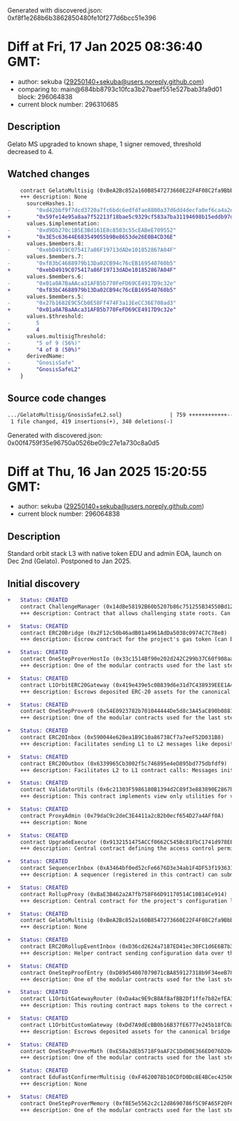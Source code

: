 Generated with discovered.json: 0xf8f1e268b6b3862850480fe10f277d6bcc51e396

# Diff at Fri, 17 Jan 2025 08:36:40 GMT:

- author: sekuba (<29250140+sekuba@users.noreply.github.com>)
- comparing to: main@684bb8793c10fca3b27baef551e527bab3fa9d01 block: 296064838
- current block number: 296310685

## Description

Gelato MS upgraded to known shape, 1 signer removed, threshold decreased to 4.

## Watched changes

```diff
    contract GelatoMultisig (0xBeA2Bc852a160B8547273660E22F4F08C2fa9Bbb) {
    +++ description: None
      sourceHashes.1:
-        "0xd42bbf9f7dcd3720a7fc6bdc6edfdfae8800a37d6dd4decfa0ef6ca4a2e88940"
+        "0x59fe14e95a8aa7f52213f18bae5c9329cf583a7ba31194698b15eddb97d5e825"
      values.$implementation:
-        "0xd9Db270c1B5E3Bd161E8c8503c55cEABeE709552"
+        "0x3E5c63644E683549055b9Be8653de26E0B4CD36E"
      values.$members.8:
-        "0xebD4919C075417a86F19713dADe101852867A04F"
      values.$members.7:
-        "0xf83bC4688979b13Da02CB94c76cEB169540760b5"
+        "0xebD4919C075417a86F19713dADe101852867A04F"
      values.$members.6:
-        "0x01a0A7BaAAca31AFB5b770FeFD69CE4917D9c32e"
+        "0xf83bC4688979b13Da02CB94c76cEB169540760b5"
      values.$members.5:
-        "0x27b1682E9C5Cb0E58Ff474F3a13EeCC36E708ad3"
+        "0x01a0A7BaAAca31AFB5b770FeFD69CE4917D9c32e"
      values.$threshold:
-        5
+        4
      values.multisigThreshold:
-        "5 of 9 (56%)"
+        "4 of 8 (50%)"
      derivedName:
-        "GnosisSafe"
+        "GnosisSafeL2"
    }
```

## Source code changes

```diff
.../GelatoMultisig/GnosisSafeL2.sol}               | 759 ++++++++++++---------
 1 file changed, 419 insertions(+), 340 deletions(-)
```

Generated with discovered.json: 0x00f4759f35e96750a0526be09c27e1a730c8a0d5

# Diff at Thu, 16 Jan 2025 15:20:55 GMT:

- author: sekuba (<29250140+sekuba@users.noreply.github.com>)
- current block number: 296064838

## Description

Standard orbit stack L3 with native token EDU and admin EOA, launch on Dec 2nd (Gelato). Postponed to Jan 2025.

## Initial discovery

```diff
+   Status: CREATED
    contract ChallengeManager (0x14dBe58192B60b5207b86c751255B34550Bd12Fb)
    +++ description: Contract that allows challenging state roots. Can be called through the RollupProxy by Validators or the UpgradeExecutor.
```

```diff
+   Status: CREATED
    contract ERC20Bridge (0x2F12c50b46adB01a4961AdDa5038c0974C7C78e8)
    +++ description: Escrow contract for the project's gas token (can be different from ETH). Keeps a list of allowed Inboxes and Outboxes for canonical bridge messaging.
```

```diff
+   Status: CREATED
    contract OneStepProverHostIo (0x33c1514Bf90e202d242C299b37C60f908aa206D4)
    +++ description: One of the modular contracts used for the last step of a fraud proof, which is simulated inside a WASM virtual machine.
```

```diff
+   Status: CREATED
    contract L1OrbitERC20Gateway (0x419e439e5c0B839d6e31d7C438939EEE1A4f4184)
    +++ description: Escrows deposited ERC-20 assets for the canonical Bridge. Upon depositing, a generic token representation will be minted at the destination. Withdrawals are initiated by the Outbox contract.
```

```diff
+   Status: CREATED
    contract OneStepProver0 (0x54E0923782b701044444De5d8c3A45aC890b0881)
    +++ description: One of the modular contracts used for the last step of a fraud proof, which is simulated inside a WASM virtual machine.
```

```diff
+   Status: CREATED
    contract ERC20Inbox (0x590044e628ea1B9C10a86738Cf7a7eeF52D031B8)
    +++ description: Facilitates sending L1 to L2 messages like depositing ETH, but does not escrow funds.
```

```diff
+   Status: CREATED
    contract ERC20Outbox (0x6339965Cb3002f5c746895e4eD895bd775dbfdf9)
    +++ description: Facilitates L2 to L1 contract calls: Messages initiated from L2 (for example withdrawal messages) eventually resolve in execution on L1.
```

```diff
+   Status: CREATED
    contract ValidatorUtils (0x6c21303F5986180B1394d2C89f3e883890E2867b)
    +++ description: This contract implements view only utilities for validators.
```

```diff
+   Status: CREATED
    contract ProxyAdmin (0x79daC9c2deC3E4411a2cB2b0ecf654D27a4AFf0A)
    +++ description: None
```

```diff
+   Status: CREATED
    contract UpgradeExecutor (0x9132151475ACCf0662C545Bc81FbC1741d978EE0)
    +++ description: Central contract defining the access control permissions for upgrading the system contract implementations.
```

```diff
+   Status: CREATED
    contract SequencerInbox (0xA3464bf0ed52cFe6676D3e34ab1F4DF53f193631)
    +++ description: A sequencer (registered in this contract) can submit transaction batches or commitments here.
```

```diff
+   Status: CREATED
    contract RollupProxy (0xBaE3B462a2A7fb758F66D91170514C10B14Ce914)
    +++ description: Central contract for the project's configuration like its execution logic hash (`wasmModuleRoot`) and addresses of the other system contracts. Entry point for Proposers creating new Rollup Nodes (state commitments) and Challengers submitting fraud proofs (In the Orbit stack, these two roles are both held by the Validators).
```

```diff
+   Status: CREATED
    contract GelatoMultisig (0xBeA2Bc852a160B8547273660E22F4F08C2fa9Bbb)
    +++ description: None
```

```diff
+   Status: CREATED
    contract ERC20RollupEventInbox (0xD36cd2624a7187ED41ec30FC1d6E6B7b3abAf251)
    +++ description: Helper contract sending configuration data over the bridge during the systems initialization.
```

```diff
+   Status: CREATED
    contract OneStepProofEntry (0xD89d54007079071cBA859127318b9F34eeB78049)
    +++ description: One of the modular contracts used for the last step of a fraud proof, which is simulated inside a WASM virtual machine.
```

```diff
+   Status: CREATED
    contract L1OrbitGatewayRouter (0xDa4ac9E9cB8Af8afBB2Df1ffe7b82efEA17ba0f6)
    +++ description: This routing contract maps tokens to the correct escrow (gateway) to be then bridged with canonical messaging.
```

```diff
+   Status: CREATED
    contract L1OrbitCustomGateway (0xDd7A9dEcBB0b16B37fE6777e245b18fC0aC63759)
    +++ description: Escrows deposited assets for the canonical bridge that are externally governed or need custom token contracts with e.g. minting rights or upgradeability.
```

```diff
+   Status: CREATED
    contract OneStepProverMath (0xE58a2dEb5718F9aAF2C1DdD0E366ED076D204cc4)
    +++ description: One of the modular contracts used for the last step of a fraud proof, which is simulated inside a WASM virtual machine.
```

```diff
+   Status: CREATED
    contract EduFastConfirmerMultisig (0xF4620078b10CDfD0Dc8E4BCec4250642fa5B517b)
    +++ description: None
```

```diff
+   Status: CREATED
    contract OneStepProverMemory (0xf8E5e5562c2c12d8690786f5C9FA65F20F6bD881)
    +++ description: One of the modular contracts used for the last step of a fraud proof, which is simulated inside a WASM virtual machine.
```
